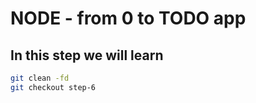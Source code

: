 # NODE - from 0 to TODO app

## In this step we will learn

```sh
git clean -fd
git checkout step-6
```